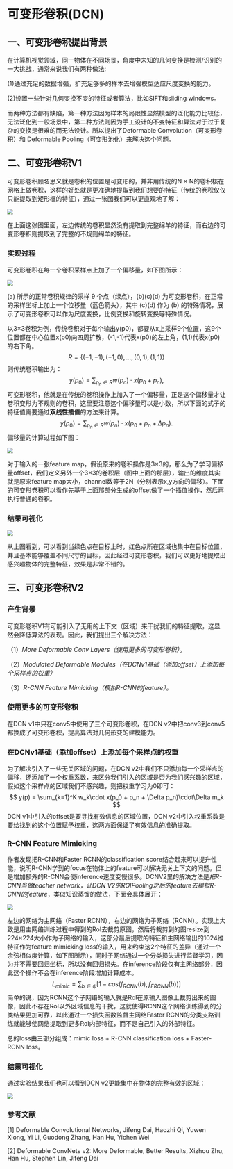 # 可变形卷积(DCN)

## 一、可变形卷积提出背景

在计算机视觉领域，同一物体在不同场景，角度中未知的几何变换是检测/识别的一大挑战，通常来说我们有两种做法:

(1)通过充足的数据增强，扩充足够多的样本去增强模型适应尺度变换的能力。

(2)设置一些针对几何变换不变的特征或者算法，比如SIFT和sliding windows。

而两种方法都有缺陷，第一种方法因为样本的局限性显然模型的泛化能力比较低，无法泛化到一般场景中，第二种方法则因为手工设计的不变特征和算法对于过于复杂的变换是很难的而无法设计。所以提出了Deformable Convolution（可变形卷积）和 Deformable Pooling（可变形池化）来解决这个问题。

## 二、可变形卷积V1

可变形卷积顾名思义就是卷积的位置是可变形的，并非用传统的N × N的卷积核在网格上做卷积，这样的好处就是更准确地提取到我们想要的特征（传统的卷积仅仅只能提取到矩形框的特征），通过一张图我们可以更直观地了解：

<img src="images\image1.webp" style="zoom:80%;" />

在上面这张图里面，左边传统的卷积显然没有提取到完整绵羊的特征，而右边的可变形卷积则提取到了完整的不规则绵羊的特征。

### 实现过程

可变形卷积在每一个卷积采样点上加了一个偏移量，如下图所示：

<img src="images\image2.webp" style="zoom:80%;" />

(a) 所示的正常卷积规律的采样 9 个点（绿点），(b)(c)(d) 为可变形卷积，在正常的采样坐标上加上一个位移量（蓝色箭头），其中 (c)(d) 作为 (b) 的特殊情况，展示了可变形卷积可以作为尺度变换，比例变换和旋转变换等特殊情况。

以3×3卷积为例，传统卷积对于每个输出y(p0)，都要从x上采样9个位置，这9个位置都在中心位置x(p0)向四周扩散，(-1,-1)代表x(p0)的左上角，(1,1)代表x(p0)的右下角。
$$
R = \{(-1,-1),(-1,0),...,(0,1),(1,1)\}
$$
则传统卷积输出为：
$$
y(p_0) = \sum_{p_n\in R}w(p_n)\cdot x(p_0 + p_n),
$$
可变形卷积，他就是在传统的卷积操作上加入了一个偏移量，正是这个偏移量才让卷积变形为不规则的卷积，这里要注意这个偏移量可以是小数，所以下面的式子的特征值需要通过**双线性插值**的方法来计算。
$$
y(p_0) = \sum_{p_n\in R}w(p_n)\cdot x(p_0 + p_n + \Delta p_n).
$$
偏移量的计算过程如下图：

<img src="images\image3.webp" style="zoom:80%;" />

对于输入的一张feature map，假设原来的卷积操作是3×3的，那么为了学习偏移量offset，我们定义另外一个3×3的卷积层（图中上面的那层），输出的维度其实就是原来feature map大小，channel数等于2N（分别表示x,y方向的偏移）。下面的可变形卷积可以看作先基于上面那部分生成的offset做了一个插值操作，然后再执行普通的卷积。

### 结果可视化

<img src="images\image4.webp" style="zoom:80%;" />

从上图看到，可以看到当绿色点在目标上时，红色点所在区域也集中在目标位置，并且基本能够覆盖不同尺寸的目标，因此经过可变形卷积，我们可以更好地提取出感兴趣物体的完整特征，效果是非常不错的。

## 三、可变形卷积V2

### 产生背景

可变形卷积V1有可能引入了无用的上下文（区域）来干扰我们的特征提取，这显然会降低算法的表现。因此，我们提出三个解决方法：

（1）*More Deformable Conv Layers（使用更多的可变形卷积）*。

（2）*Modulated Deformable Modules（在DCNv1基础（添加offset）上添加每个采样点的权重）*

（3）*R-CNN Feature Mimicking（模拟R-CNN的feature）。*

### 使用更多的可变形卷积

在DCN v1中只在conv5中使用了三个可变形卷积，在DCN v2中把conv3到conv5都换成了可变形卷积，提高算法对几何形变的建模能力。

### 在DCNv1基础（添加offset）上添加每个采样点的权重

为了解决引入了一些无关区域的问题，在DCN v2中我们不只添加每一个采样点的偏移，还添加了一个权重系数，来区分我们引入的区域是否为我们感兴趣的区域，假如这个采样点的区域我们不感兴趣，则把权重学习为0即可：
$$
y(p) = \sum_{k=1}^K w_k\cdot x(p_0 + p_n + \Delta p_n)\cdot\Delta m_k
$$
DCN v1中引入的offset是要寻找有效信息的区域位置，DCN v2中引入权重系数是要给找到的这个位置赋予权重，这两方面保证了有效信息的准确提取。

### R-CNN Feature Mimicking

作者发现把R-CNN和Faster RCNN的classification score结合起来可以提升性能，说明R-CNN学到的focus在物体上的feature可以解决无关上下文的问题。但是增加额外的R-CNN会使inference速度变慢很多。DCNV2里的解决方法是*把R-CNN当做teacher network，让DCN V2的ROIPooling之后的feature去模拟R-CNN的feature*，类似知识蒸馏的做法，下面会具体展开：

<img src="images\image5.webp" style="zoom:80%;" />

左边的网络为主网络（Faster RCNN），右边的网络为子网络（RCNN）。实现上大致是用主网络训练过程中得到的RoI去裁剪原图，然后将裁剪到的图resize到224×224大小作为子网络的输入，这部分最后提取的特征和主网络输出的1024维特征作为feature mimicking loss的输入，用来约束这2个特征的差异（通过一个余弦相似度计算，如下图所示），同时子网络通过一个分类损失进行监督学习，因为并不需要回归坐标，所以没有回归损失。在inference阶段仅有主网络部分，因此这个操作不会在inference阶段增加计算成本。
$$
L_{mimic} = \sum_{b\in \psi}[1 - cos(f_{RCNN}(b),f_{FRCNN}(b))]
$$
简单的说，因为RCNN这个子网络的输入就是RoI在原输入图像上裁剪出来的图像，因此不存在RoI以外区域信息的干扰，这就使得RCNN这个网络训练得到的分类结果更加可靠，以此通过一个损失函数监督主网络Faster RCNN的分类支路训练就能够使网络提取到更多RoI内部特征，而不是自己引入的外部特征。

总的loss由三部分组成：mimic loss + R-CNN classification loss + Faster-RCNN loss。



### 结果可视化

通过实验结果我们也可以看到DCN v2更能集中在物体的完整有效的区域：

<img src="images\image6.webp" style="zoom:80%;" />

### 参考文献

[1] Deformable Convolutional Networks, Jifeng Dai, Haozhi Qi, Yuwen Xiong, Yi Li, Guodong Zhang, Han Hu, Yichen Wei

[2] Deformable ConvNets v2: More Deformable, Better Results, Xizhou Zhu, Han Hu, Stephen Lin, Jifeng Dai
